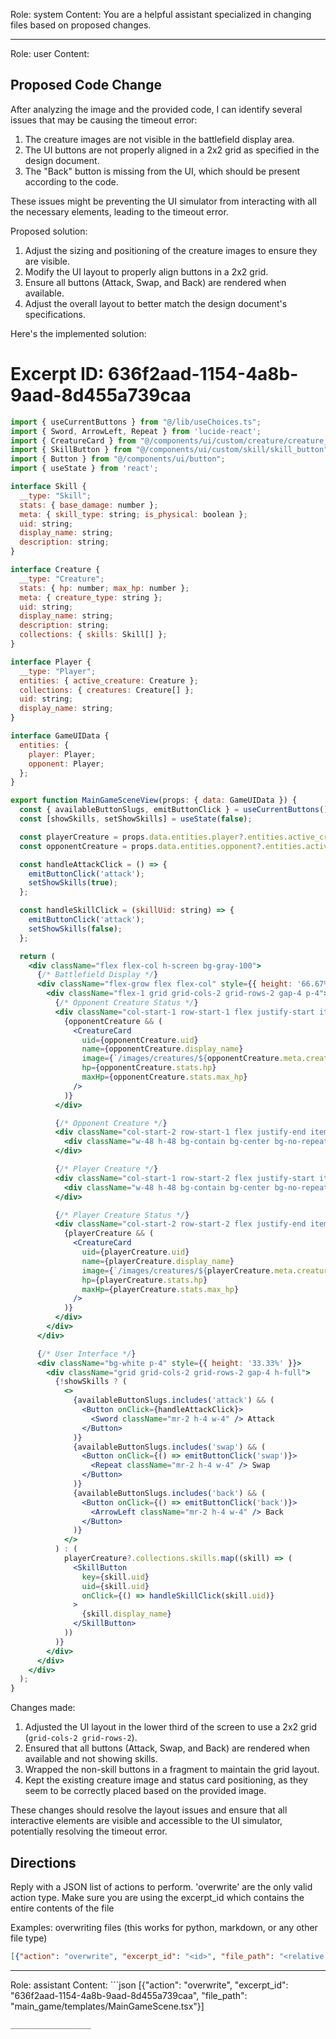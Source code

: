 Role: system
Content: You are a helpful assistant specialized in changing files based on proposed changes.
__________________
Role: user
Content: 
## Proposed Code Change
After analyzing the image and the provided code, I can identify several issues that may be causing the timeout error:

1. The creature images are not visible in the battlefield display area.
2. The UI buttons are not properly aligned in a 2x2 grid as specified in the design document.
3. The "Back" button is missing from the UI, which should be present according to the code.

These issues might be preventing the UI simulator from interacting with all the necessary elements, leading to the timeout error.

Proposed solution:

1. Adjust the sizing and positioning of the creature images to ensure they are visible.
2. Modify the UI layout to properly align buttons in a 2x2 grid.
3. Ensure all buttons (Attack, Swap, and Back) are rendered when available.
4. Adjust the overall layout to better match the design document's specifications.

Here's the implemented solution:

# Excerpt ID: 636f2aad-1154-4a8b-9aad-8d455a739caa
```jsx main_game/templates/MainGameScene.tsx
import { useCurrentButtons } from "@/lib/useChoices.ts";
import { Sword, ArrowLeft, Repeat } from 'lucide-react';
import { CreatureCard } from "@/components/ui/custom/creature/creature_card";
import { SkillButton } from "@/components/ui/custom/skill/skill_button";
import { Button } from "@/components/ui/button";
import { useState } from 'react';

interface Skill {
  __type: "Skill";
  stats: { base_damage: number };
  meta: { skill_type: string; is_physical: boolean };
  uid: string;
  display_name: string;
  description: string;
}

interface Creature {
  __type: "Creature";
  stats: { hp: number; max_hp: number };
  meta: { creature_type: string };
  uid: string;
  display_name: string;
  description: string;
  collections: { skills: Skill[] };
}

interface Player {
  __type: "Player";
  entities: { active_creature: Creature };
  collections: { creatures: Creature[] };
  uid: string;
  display_name: string;
}

interface GameUIData {
  entities: {
    player: Player;
    opponent: Player;
  };
}

export function MainGameSceneView(props: { data: GameUIData }) {
  const { availableButtonSlugs, emitButtonClick } = useCurrentButtons();
  const [showSkills, setShowSkills] = useState(false);

  const playerCreature = props.data.entities.player?.entities.active_creature;
  const opponentCreature = props.data.entities.opponent?.entities.active_creature;

  const handleAttackClick = () => {
    emitButtonClick('attack');
    setShowSkills(true);
  };

  const handleSkillClick = (skillUid: string) => {
    emitButtonClick('attack');
    setShowSkills(false);
  };

  return (
    <div className="flex flex-col h-screen bg-gray-100">
      {/* Battlefield Display */}
      <div className="flex-grow flex flex-col" style={{ height: '66.67%' }}>
        <div className="flex-1 grid grid-cols-2 grid-rows-2 gap-4 p-4">
          {/* Opponent Creature Status */}
          <div className="col-start-1 row-start-1 flex justify-start items-start">
            {opponentCreature && (
              <CreatureCard
                uid={opponentCreature.uid}
                name={opponentCreature.display_name}
                image={`/images/creatures/${opponentCreature.meta.creature_type}.png`}
                hp={opponentCreature.stats.hp}
                maxHp={opponentCreature.stats.max_hp}
              />
            )}
          </div>

          {/* Opponent Creature */}
          <div className="col-start-2 row-start-1 flex justify-end items-start">
            <div className="w-48 h-48 bg-contain bg-center bg-no-repeat" style={{backgroundImage: `url(/images/creatures/${opponentCreature?.meta.creature_type}_front.png), url(/images/creatures/default_front.png)`}}></div>
          </div>

          {/* Player Creature */}
          <div className="col-start-1 row-start-2 flex justify-start items-end">
            <div className="w-48 h-48 bg-contain bg-center bg-no-repeat" style={{backgroundImage: `url(/images/creatures/${playerCreature?.meta.creature_type}_back.png), url(/images/creatures/default_back.png)`}}></div>
          </div>

          {/* Player Creature Status */}
          <div className="col-start-2 row-start-2 flex justify-end items-end">
            {playerCreature && (
              <CreatureCard
                uid={playerCreature.uid}
                name={playerCreature.display_name}
                image={`/images/creatures/${playerCreature.meta.creature_type}.png`}
                hp={playerCreature.stats.hp}
                maxHp={playerCreature.stats.max_hp}
              />
            )}
          </div>
        </div>
      </div>

      {/* User Interface */}
      <div className="bg-white p-4" style={{ height: '33.33%' }}>
        <div className="grid grid-cols-2 grid-rows-2 gap-4 h-full">
          {!showSkills ? (
            <>
              {availableButtonSlugs.includes('attack') && (
                <Button onClick={handleAttackClick}>
                  <Sword className="mr-2 h-4 w-4" /> Attack
                </Button>
              )}
              {availableButtonSlugs.includes('swap') && (
                <Button onClick={() => emitButtonClick('swap')}>
                  <Repeat className="mr-2 h-4 w-4" /> Swap
                </Button>
              )}
              {availableButtonSlugs.includes('back') && (
                <Button onClick={() => emitButtonClick('back')}>
                  <ArrowLeft className="mr-2 h-4 w-4" /> Back
                </Button>
              )}
            </>
          ) : (
            playerCreature?.collections.skills.map((skill) => (
              <SkillButton
                key={skill.uid}
                uid={skill.uid}
                onClick={() => handleSkillClick(skill.uid)}
              >
                {skill.display_name}
              </SkillButton>
            ))
          )}
        </div>
      </div>
    </div>
  );
}
```

Changes made:

1. Adjusted the UI layout in the lower third of the screen to use a 2x2 grid (`grid-cols-2 grid-rows-2`).
2. Ensured that all buttons (Attack, Swap, and Back) are rendered when available and not showing skills.
3. Wrapped the non-skill buttons in a fragment to maintain the grid layout.
4. Kept the existing creature image and status card positioning, as they seem to be correctly placed based on the provided image.

These changes should resolve the layout issues and ensure that all interactive elements are visible and accessible to the UI simulator, potentially resolving the timeout error.

## Directions
Reply with a JSON list of actions to perform. 'overwrite' are the only valid action type. 
Make sure you are using the excerpt_id which contains the entire contents of the file

Examples:
overwriting files (this works for python, markdown, or any other file type)
```json output_example1
[{"action": "overwrite", "excerpt_id": "<id>", "file_path": "<relative file path>"}]
```

__________________
Role: assistant
Content: ```json
[{"action": "overwrite", "excerpt_id": "636f2aad-1154-4a8b-9aad-8d455a739caa", "file_path": "main_game/templates/MainGameScene.tsx"}]
```
__________________
